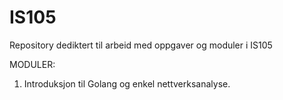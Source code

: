 # IS105
Repository dediktert til arbeid med oppgaver og moduler i IS105 

MODULER:
1) Introduksjon til Golang og enkel nettverksanalyse. 
